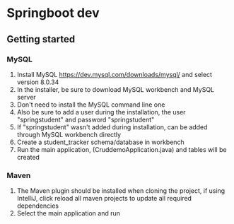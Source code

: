 # Springboot dev

## Getting started

### MySQL
1. Install MySQL https://dev.mysql.com/downloads/mysql/ and select version 8.0.34
2. In the installer, be sure to download MySQL workbench and MySQL server
4. Don't need to install the MySQL command line one
5. Also be sure to add a user during the installation, the user "springstudent" and password "springstudent"
6. If "springstudent" wasn't added during installation, can be added through MySQL workbench directly
7. Create a student_tracker schema/database in workbench
8. Run the main application, (CruddemoApplication.java) and tables will be created


### Maven
1. The Maven plugin should be installed when cloning the project, if using IntelliJ,
   click reload all maven projects to update all required dependencies 
2. Select the main application and run
